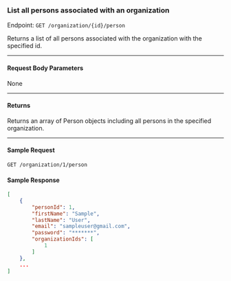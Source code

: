 ### List all persons associated with an organization
Endpoint: `GET /organization/{id}/person`

Returns a list of all persons associated with the organization with the specified id.
___
#### Request Body Parameters
None
___
#### Returns
Returns an array of Person objects including all persons in the specified organization.
___
#### Sample Request
`GET /organization/1/person`
<br/>

#### Sample Response
```json
[
    {
        "personId": 1,
        "firstName": "Sample",
        "lastName": "User",
        "email": "sampleuser@gmail.com",
        "password": "*******",
        "organizationIds": [
            1
        ]
    },
    ...
]
 ```

